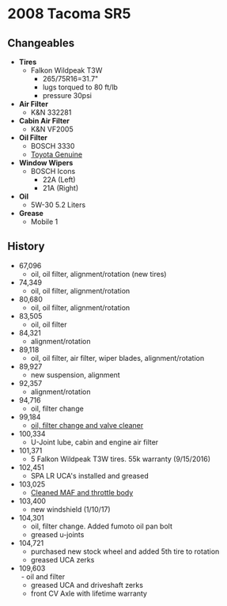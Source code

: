 # 2008 Tacoma SR5

## Changeables

- **Tires**
  - Falkon Wildpeak T3W
    - 265/75R16=31.7"
    - lugs torqued to 80 ft/lb
    - pressure 30psi
- **Air Filter**
  - K&N 332281
- **Cabin Air Filter**
  - K&N VF2005
- **Oil Filter**
  - BOSCH 3330
  - [Toyota Genuine](https://www.amazon.com/Toyota-Genuine-Parts-90915-YZZD3-Filter/dp/B0044B0YJ8/)
- **Window Wipers**
  - BOSCH Icons
    - 22A (Left)
    - 21A (Right)
- **Oil**
  - 5W-30 5.2 Liters
- **Grease**
  - Mobile 1
  
## History
- 67,096
  - oil, oil filter, alignment/rotation (new tires)
- 74,349
  - oil, oil filter, alignment/rotation
- 80,680
  - oil, oil filter, alignment/rotation
- 83,505
  - oil, oil filter
- 84,321
  - alignment/rotation
- 89,118
  - oil, oil filter, air filter, wiper blades, alignment/rotation
- 89,927
  - new suspension, alignment
- 92,357
  - alignment/rotation
- 94,716
  - oil, filter change
- 99,184
  - [oil, filter change and valve cleaner](https://cloud.githubusercontent.com/assets/325813/16440185/a9c0ea7c-3d7c-11e6-9f99-641fda64574b.png)
- 100,334
  - U-Joint lube, cabin and engine air filter
- 101,371
  - 5 Falkon Wildpeak T3W tires. 55k warranty (9/15/2016)   
- 102,451 
  - SPA LR UCA's installed and greased
- 103,025 
  - [Cleaned MAF and throttle body](https://www.tacomaworld.com/threads/how-to-throttle-body-cleaning-2005-v6.94203/)
- 103,400
  - new windshield (1/10/17)
- 104,301
  - oil, filter change. Added fumoto oil pan bolt
  - greased u-joints
- 104,721
  - purchased new stock wheel and added 5th tire to rotation
  - greased UCA zerks
- 109,603  
  - oil and filter
  - greased UCA and driveshaft zerks
  - front CV Axle with lifetime warranty
